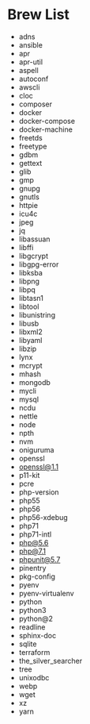 # Brew List
* adns
* ansible
* apr
* apr-util
* aspell
* autoconf
* awscli
* cloc
* composer
* docker
* docker-compose
* docker-machine
* freetds
* freetype
* gdbm
* gettext
* glib
* gmp
* gnupg
* gnutls
* httpie
* icu4c
* jpeg
* jq
* libassuan
* libffi
* libgcrypt
* libgpg-error
* libksba
* libpng
* libpq
* libtasn1
* libtool
* libunistring
* libusb
* libxml2
* libyaml
* libzip
* lynx
* mcrypt
* mhash
* mongodb
* mycli
* mysql
* ncdu
* nettle
* node
* npth
* nvm
* oniguruma
* openssl
* openssl@1.1
* p11-kit
* pcre
* php-version
* php55
* php56
* php56-xdebug
* php71
* php71-intl
* php@5.6
* php@7.1
* phpunit@5.7
* pinentry
* pkg-config
* pyenv
* pyenv-virtualenv
* python
* python3
* python@2
* readline
* sphinx-doc
* sqlite
* terraform
* the_silver_searcher
* tree
* unixodbc
* webp
* wget
* xz
* yarn
